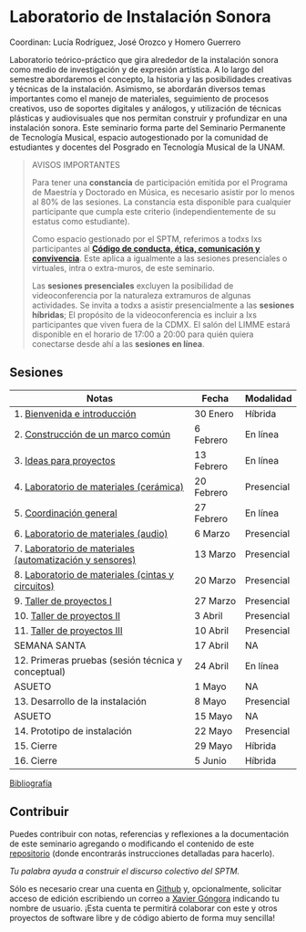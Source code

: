 # Laboratorio de Instalación Sonora

Coordinan: Lucía Rodríguez, José Orozco y Homero Guerrero

Laboratorio teórico-práctico que gira alrededor de la instalación sonora como
medio de investigación y de expresión artística. A lo largo del semestre
abordaremos el concepto, la historia y las posibilidades creativas y técnicas
de la instalación. Asimismo, se abordarán diversos temas importantes como el
manejo de materiales, seguimiento de procesos creativos, uso de soportes
digitales y análogos, y utilización de técnicas plásticas y audiovisuales que
nos permitan construir y profundizar en una instalación sonora. Este seminario
forma parte del Seminario Permanente de Tecnología Musical, espacio
autogestionado por la comunidad de estudiantes y docentes del Posgrado en
Tecnología Musical de la UNAM.

> AVISOS IMPORTANTES
>
> Para tener una **constancia** de participación emitida por el Programa de Maestría y Doctorado en Música, es necesario asistir por lo menos al 80% de las sesiones.
> La constancia esta disponible para cualquier participante que cumpla este criterio (independientemente de su estatus como estudiante).
>
> Como espacio gestionado por el SPTM, referimos a todxs lxs participantes al
> [**Código de conducta, ética, comunicación y convivencia**](https://github.com/sptm-unam/codigo-de-conducta).
> Este aplica a igualmente a las sesiones presenciales o virtuales, intra o extra-muros, de este seminario.
>
> Las **sesiones presenciales** excluyen la posibilidad de videoconferencia por la naturaleza extramuros de algunas actividades.
> Se invita a todxs a asistir presencialmente a las **sesiones híbridas**;
> El propósito de la videoconferencia es incluir a lxs participantes que viven fuera de la CDMX.
> El salón del LIMME estará disponible en el horario de 17:00 a 20:00 para quién quiera conectarse desde ahí a las **sesiones en línea**.

## Sesiones

| Notas                                                                        | Fecha      | Modalidad  |
|------------------------------------------------------------------------------|------------|------------|
| 1.  [Bienvenida e introducción](./sesiones/1.html)                           | 30 Enero   | Híbrida    |
| 2.  [Construcción de un marco común](./sesiones/2.html)                      | 6 Febrero  | En línea   |
| 3.  [Ideas para proyectos](./sesiones/3.html)                                | 13 Febrero | En línea   |
| 4.  [Laboratorio de materiales (cerámica)](./sesiones/4.html)                | 20 Febrero | Presencial |
| 5.  [Coordinación general](./sesiones/5.html)                                | 27 Febrero | En línea   |
| 6.  [Laboratorio de materiales (audio)](./sesiones/6.md)                     | 6 Marzo    | Presencial |
| 7.  [Laboratorio de materiales (automatización y sensores)](./sesiones/7.md) | 13 Marzo   | Presencial |
| 8.  [Laboratorio de materiales (cintas y circuitos)](./sesiones/8.md)        | 20 Marzo   | Presencial |
| 9.  [Taller de proyectos I](./sesiones/9.md)                                 | 27 Marzo   | Presencial |
| 10. [Taller de proyectos II](./sesiones/10.md)                               | 3 Abril    | Presencial |
| 11. [Taller de proyectos III](./sesiones/11.md)                              | 10 Abril   | Presencial |
| SEMANA SANTA                                                                 | 17 Abril   | NA         |
| 12. Primeras pruebas (sesión técnica y conceptual)                           | 24 Abril   | En línea   |
| ASUETO                                                                       | 1 Mayo     | NA         |
| 13. Desarrollo de la instalación                                             | 8 Mayo     | Presencial |
| ASUETO                                                                       | 15 Mayo    | NA         |
| 14. Prototipo de instalación                                                 | 22 Mayo    | Presencial |
| 15. Cierre                                                                   | 29 Mayo    | Híbrida    |
| 16. Cierre                                                                   | 5 Junio    | Híbrida    |

[Bibliografía](./bibliografia.html)

## Contribuir

Puedes contribuir con notas, referencias y reflexiones a la documentación de
este seminario agregando o modificando el contenido de este
[repositorio](https://github.com/sptm-unam/laboratorio-instalacion-sonora)
(donde encontrarás instrucciones detalladas para hacerlo).

_Tu palabra ayuda a construir el discurso colectivo del SPTM._

Sólo es necesario crear una cuenta en [Github](https://github.com) y,
opcionalmente, solicitar acceso de edición escribiendo un correo a
[Xavier Góngora](mailto:xavier.gongora@comunidad.unam.mx)
indicando tu nombre de usuario. ¡Esta cuenta te permitirá colaborar con este y
otros proyectos de software libre y de código abierto de forma muy sencilla!
